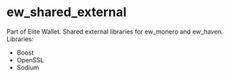 # ew_shared_external

Part of Elite Wallet. Shared external libraries for ew_monero and ew_haven.
Libraries:
- Boost
- OpenSSL
- Sodium